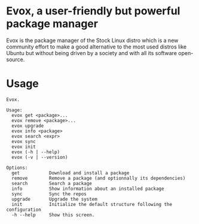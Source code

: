# Evox, a user-friendly but powerful package manager

Evox is the package manager of the Stock Linux distro which is a new community effort to make a good alternative to the most used distros like Ubuntu but without being driven by a society and with all its software open-source.

# Usage

```
Evox.

Usage:
  evox get <package>...
  evox remove <package>...
  evox upgrade
  evox info <package>
  evox search <expr>
  evox sync
  evox init
  evox (-h | --help)
  evox (-v | --version)

Options:
  get           Download and install a package
  remove        Remove a package (and optionnally its dependencies)
  search        Search a package
  info          Show information about an installed package
  sync          Sync the repos
  upgrade       Upgrade the system
  init          Initialize the default structure following the configuration
  -h --help     Show this screen.
```
